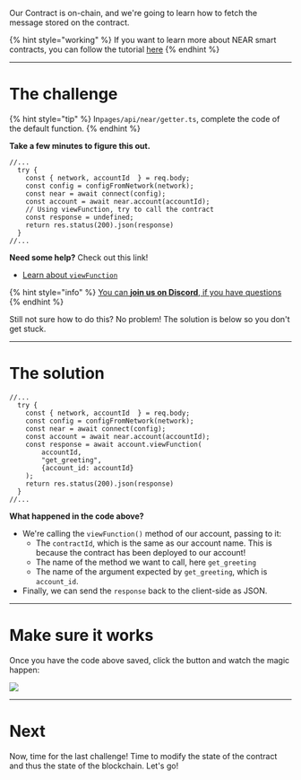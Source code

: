 Our Contract is on-chain, and we're going to learn how to fetch the message stored on the contract. 

{% hint style="working" %}
If you want to learn more about NEAR smart contracts, you can follow the tutorial [here](https://learn.figment.io/tutorials/write-and-deploy-a-smart-contract-on-near)
{% endhint %}

----------------------------------

# The challenge

{% hint style="tip" %}
In`pages/api/near/getter.ts`, complete the code of the default function. 
{% endhint %}

**Take a few minutes to figure this out.**

```tsx
//...
  try {
    const { network, accountId  } = req.body;
    const config = configFromNetwork(network);
    const near = await connect(config);
    const account = await near.account(accountId);
    // Using viewFunction, try to call the contract 
    const response = undefined;
    return res.status(200).json(response)
  }
//...
```

**Need some help?** Check out this link!
* [Learn about `viewFunction`](https://near.github.io/near-api-js/classes/account.account-1.html#viewfunction)  

{% hint style="info" %}
[You can **join us on Discord**, if you have questions](https://discord.gg/fszyM7K)
{% endhint %}

Still not sure how to do this? No problem! The solution is below so you don't get stuck.

----------------------------------

# The solution

```tsx
//...
  try {
    const { network, accountId  } = req.body;
    const config = configFromNetwork(network);
    const near = await connect(config);
    const account = await near.account(accountId);
    const response = await account.viewFunction(
        accountId, 
        "get_greeting", 
        {account_id: accountId}
    );
    return res.status(200).json(response)
  }
//...
```

**What happened in the code above?**
* We're calling the `viewFunction()` method of our account, passing to it:
  * The `contractId`, which is the same as our account name. This is because the contract has been deployed to our account!
  * The name of the method we want to call, here `get_greeting`
  * The name of the argument expected by `get_greeting`, which is `account_id`.
* Finally, we can send the `response` back to the client-side as JSON. 

----------------------------------

# Make sure it works

Once you have the code above saved, click the button and watch the magic happen:

![](../../../.gitbook/assets/near-getter.gif)

----------------------------------

# Next

Now, time for the last challenge! Time to modify the state of the contract and thus the state of the blockchain. Let's go!
